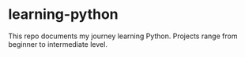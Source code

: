 # learning-python
This repo documents my journey learning Python. Projects range from beginner to intermediate level. 
